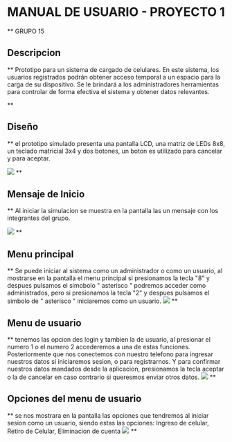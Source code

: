 ﻿# **MANUAL DE USUARIO - PROYECTO 1**

**
GRUPO 15

## Descripcion

**
Prototipo para un sistema de cargado de celulares. En este sistema, los usuarios registrados podrán obtener acceso temporal a un espacio para la carga de su dispositivo. Se le brindará a los administradores herramientas para controlar de forma efectiva el sistema y obtener datos relevantes.

**

## Diseño

**
el prototipo simulado presenta una pantalla LCD, una matriz de LEDs 8x8, un teclado
matricial 3x4 y dos botones, un boton es utilizado para cancelar y para aceptar.

![](./Imagenes-Usuario/diseño)
**

## Mensaje de Inicio

**
Al iniciar la simulacion se muestra en la pantalla las un mensaje con los integrantes del grupo.

![](./Imagenes-Usuario/inicio)
**

## Menu principal

**
Se puede iniciar al sistema como un administrador o como un usuario, al mostrarse en la pantalla el menu principal si presionamos la tecla "8" y despues pulsamos el simobolo " asterisco " podremos acceder como administrados, pero si presionamos la tecla "2" y despues pulsamos el simbolo de " asterisco " iniciaremos como un usuario.
![](./Imagenes-Usuario/menu_principal)
**

## Menu de usuario

**
tenemos las opcion des login y tambien la de usuario, al presionar el numero 1 o el numero 2 accederemos a una de estas funciones. Posteriormente que nos conectemos con nuestro telefono para ingresar nuestros datos si iniciaremos sesion, o para registrarnos. Y para confirmar nuestros datos mandados desde la aplicacion, presionamos la tecla aceptar o la de cancelar en caso contrario si queresmos enviar otros datos.
![](./Imagenes-Usuario/login)
**

## Opciones del menu de usuario

**
se nos mostrara en la pantalla las opciones que tendremos al iniciar sesion como un usuario, siendo estas las opciones: Ingreso de celular, Retiro de Celular, Eliminacion de cuenta
![](./Imagenes-Usuario/opciones_usuario)
**
